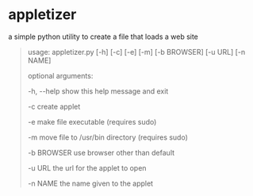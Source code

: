 appletizer
==========

a simple python utility to create a file that loads a web site


> usage: appletizer.py [-h] [-c] [-e] [-m] [-b BROWSER] [-u URL] [-n NAME]
> 
> optional arguments:
>
>  -h, --help  show this help message and exit
>
>  -c          create applet
>
>  -e          make file executable (requires sudo)
>
>  -m          move file to /usr/bin directory (requires sudo)
>
>  -b BROWSER  use browser other than default
>
>  -u URL      the url for the applet to open
>
>  -n NAME     the name given to the applet

